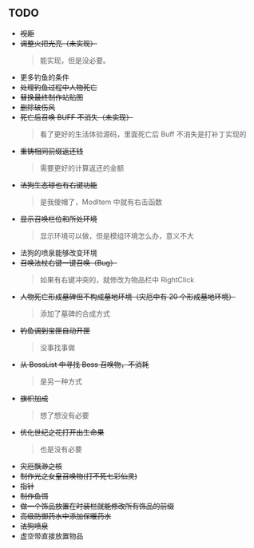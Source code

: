 ## TODO

- ~~视距~~
- ~~调整火把光亮（未实现）~~
  > 能实现，但是没必要。
- 更多钓鱼的条件
- ~~处理钓鱼过程中人物死亡~~
- ~~替换最终制作站贴图~~
- ~~删除破伤风~~
- ~~死亡后召唤 BUFF 不消失（未实现）~~
  > 看了更好的生活体验源码，里面死亡后 Buff 不消失是打补丁实现的
- ~~重铸相同前缀返还钱~~
  > 需要更好的计算返还的金额
- ~~法狗生态球也有右键功能~~
  > 是我傻帽了，ModItem 中就有右击函数
- ~~显示召唤栏位和所处环境~~
  > 显示环境可以做，但是模组环境怎么办，意义不大
- 法狗的喷泉能够改变环境
- ~~召唤法杖右键一键召唤（Bug）~~
  > 如果有右键冲突的，就修改为物品栏中 RightClick
- ~~人物死亡形成墓碑但不构成墓地环境（灾厄中有 20 个形成墓地环境）~~
  > 添加了墓碑的合成方式
- ~~钓鱼调到宝匣自动开匣~~
  > 没事找事做
- ~~从 BossList 中寻找 Boss 召唤物，不消耗~~
  > 是另一种方式
- ~~旗帜加成~~
  > 想了想没有必要
- ~~优化世纪之花打开出生命果~~
  > 也是没有必要
- ~~灾厄飘渺之核~~
- ~~制作光之女皇召唤物(打不死七彩仙灵)~~
- ~~指针~~
- ~~制作鱼饵~~
- ~~做一个饰品放置在时装栏就能修改所有饰品的前缀~~
- ~~高级防御药水中添加保暖药水~~
- ~~法狗喷泉~~
- 虚空带直接放置物品
